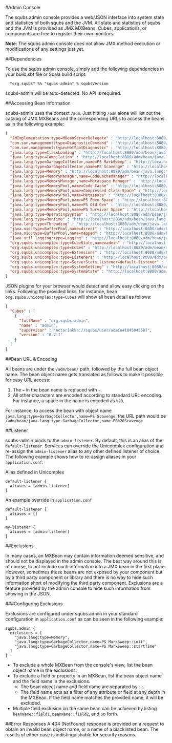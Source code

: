 #Admin Console

The squbs admin console provides a web/JSON interface into system state and statistics of both squbs and the JVM. All state and statistics of squbs and the JVM is provided as JMX MXBeans. Cubes, applications, or components are free to register their own monitors.

**Note**: The squbs admin console does not allow JMX method execution or modifications of any settings just yet.

##Dependencies

To use the squbs admin console, simply add the following dependencies in your build.sbt file or Scala build script:

```
  "org.squbs" %% "squbs-admin" % squbsVersion
```

squbs-admin will be auto-detected. No API is required.

##Accessing Bean Information

squbs-admin uses the context `/adm`. Just hitting `/adm` alone will list out the catalog of JMX MXBeans and the corresponding URLs to access the beans as in the following example:

```json
{
  "JMImplementation:type=MBeanServerDelegate" : "http://localhost:8080/adm/bean/JMImplementation:type~MBeanServerDelegate",
  "com.sun.management:type=DiagnosticCommand" : "http://localhost:8080/adm/bean/com.sun.management:type~DiagnosticCommand",
  "com.sun.management:type=HotSpotDiagnostic" : "http://localhost:8080/adm/bean/com.sun.management:type~HotSpotDiagnostic",
  "java.lang:type=ClassLoading" : "http://localhost:8080/adm/bean/java.lang:type~ClassLoading",
  "java.lang:type=Compilation" : "http://localhost:8080/adm/bean/java.lang:type~Compilation",
  "java.lang:type=GarbageCollector,name=PS MarkSweep" : "http://localhost:8080/adm/bean/java.lang:type~GarbageCollector,name~PS%20MarkSweep",
  "java.lang:type=GarbageCollector,name=PS Scavenge" : "http://localhost:8080/adm/bean/java.lang:type~GarbageCollector,name~PS%20Scavenge",
  "java.lang:type=Memory" : "http://localhost:8080/adm/bean/java.lang:type~Memory",
  "java.lang:type=MemoryManager,name=CodeCacheManager" : "http://localhost:8080/adm/bean/java.lang:type~MemoryManager,name~CodeCacheManager",
  "java.lang:type=MemoryManager,name=Metaspace Manager" : "http://localhost:8080/adm/bean/java.lang:type~MemoryManager,name~Metaspace%20Manager",
  "java.lang:type=MemoryPool,name=Code Cache" : "http://localhost:8080/adm/bean/java.lang:type~MemoryPool,name~Code%20Cache",
  "java.lang:type=MemoryPool,name=Compressed Class Space" : "http://localhost:8080/adm/bean/java.lang:type~MemoryPool,name~Compressed%20Class%20Space",
  "java.lang:type=MemoryPool,name=Metaspace" : "http://localhost:8080/adm/bean/java.lang:type~MemoryPool,name~Metaspace",
  "java.lang:type=MemoryPool,name=PS Eden Space" : "http://localhost:8080/adm/bean/java.lang:type~MemoryPool,name~PS%20Eden%20Space",
  "java.lang:type=MemoryPool,name=PS Old Gen" : "http://localhost:8080/adm/bean/java.lang:type~MemoryPool,name~PS%20Old%20Gen",
  "java.lang:type=MemoryPool,name=PS Survivor Space" : "http://localhost:8080/adm/bean/java.lang:type~MemoryPool,name~PS%20Survivor%20Space",
  "java.lang:type=OperatingSystem" : "http://localhost:8080/adm/bean/java.lang:type~OperatingSystem",
  "java.lang:type=Runtime" : "http://localhost:8080/adm/bean/java.lang:type~Runtime",
  "java.lang:type=Threading" : "http://localhost:8080/adm/bean/java.lang:type~Threading",
  "java.nio:type=BufferPool,name=direct" : "http://localhost:8080/adm/bean/java.nio:type~BufferPool,name~direct",
  "java.nio:type=BufferPool,name=mapped" : "http://localhost:8080/adm/bean/java.nio:type~BufferPool,name~mapped",
  "java.util.logging:type=Logging" : "http://localhost:8080/adm/bean/java.util.logging:type~Logging",
  "org.squbs.unicomplex:type=CubeState,name=admin" : "http://localhost:8080/adm/bean/org.squbs.unicomplex:type~CubeState,name~admin",
  "org.squbs.unicomplex:type=Cubes" : "http://localhost:8080/adm/bean/org.squbs.unicomplex:type~Cubes",
  "org.squbs.unicomplex:type=Extensions" : "http://localhost:8080/adm/bean/org.squbs.unicomplex:type~Extensions",
  "org.squbs.unicomplex:type=Listeners" : "http://localhost:8080/adm/bean/org.squbs.unicomplex:type~Listeners",
  "org.squbs.unicomplex:type=ServerStats,listener=default-listener" : "http://localhost:8080/adm/bean/org.squbs.unicomplex:type~ServerStats,listener~default-listener",
  "org.squbs.unicomplex:type=SystemSetting" : "http://localhost:8080/adm/bean/org.squbs.unicomplex:type~SystemSetting",
  "org.squbs.unicomplex:type=SystemState" : "http://localhost:8080/adm/bean/org.squbs.unicomplex:type~SystemState"
}
```

JSON plugins for your browser would detect and allow easy clicking on the links. Following the provided links, for instance, bean `org.squbs.unicomplex:type=Cubes` will show all bean detail as follows:

```json
{
  "Cubes" : [
    {
      "fullName" : "org.squbs.admin",
      "name" : "admin",
      "supervisor" : "Actor[akka://squbs/user/admin#104594558]",
      "version" : "0.7.1"
    }
  ]
}
```

##Bean URL & Encoding

All beans are under the `/adm/bean/` path, followed by the full bean object name. The bean object name gets translated as follows to make it possible for easy URL access:

1. The `=` in the bean name is replaced with `~`.
2. All other characters are encoded according to standard URL encoding. For instance, a space in the name is encoded as `%20`.

For instance, to access the bean with object name `java.lang:type=GarbageCollector,name=PS Scavenge`, the URL path would be `/adm/bean/java.lang:type~GarbageCollector,name~PS%20Scavenge`

##Listener

squbs-admin binds to the `admin-listener`. By default, this is an alias of the `default-listener`. Services can override the Unicomplex configuration and re-assign the `admin-listener` alias to any other defined listener of choice. The following example shows how to re-assign aliases in your `application.conf`:

Alias defined in Unicomplex

```
default-listener {
  aliases = [admin-listener]
}
```

An example override in `application.conf`

```
default-listener {
  aliases = []
}

my-listener {
  aliases = [admin-listener]
}
```

##Exclusions

In many cases, an MXBean may contain information deemed sensitive, and should not be displayed in the admin console. The best way around this is, of course, to not include such information into a JMX bean in the first place. However, sometimes these beans are not exposed by your component but by a third party component or library and there is no way to hide such information short of modifying the third party component. Exclusions are a feature provided by the admin console to hide such information from showing in the JSON.

###Configuring Exclusions

Exclusions are configured under squbs.admin in your standard configuration in `application.conf` as can be seen in the following example:

```
squbs.admin {
  exclusions = [
    "java.lang:type=Memory",
    "java.lang:type=GarbageCollector,name=PS MarkSweep::init",
    "java.lang:type=GarbageCollector,name=PS MarkSweep::startTime"
  ]
}
```

* To exclude a whole MXBean from the console's view, list the bean object name in the exclusions. 
* To exclude a field or property in an MXBean, list the bean object name and the field name in the exclusions.
  * The bean object name and field name are separated by `::`.
  * The field name acts as a filter of any attribute or field at any depth in the MXBean. If the field name matches the provided name, it will be excluded.
* Multiple field exclusion on the same bean can be achieved by listing `beanName::field1`, `beanName::field2`, and so forth.

##Error Responses
A 404 (NotFound) response is provided on a request to obtain an invalid bean object name, or a name of a blacklisted bean. The results of either case is indistinguishable for security reasons.

